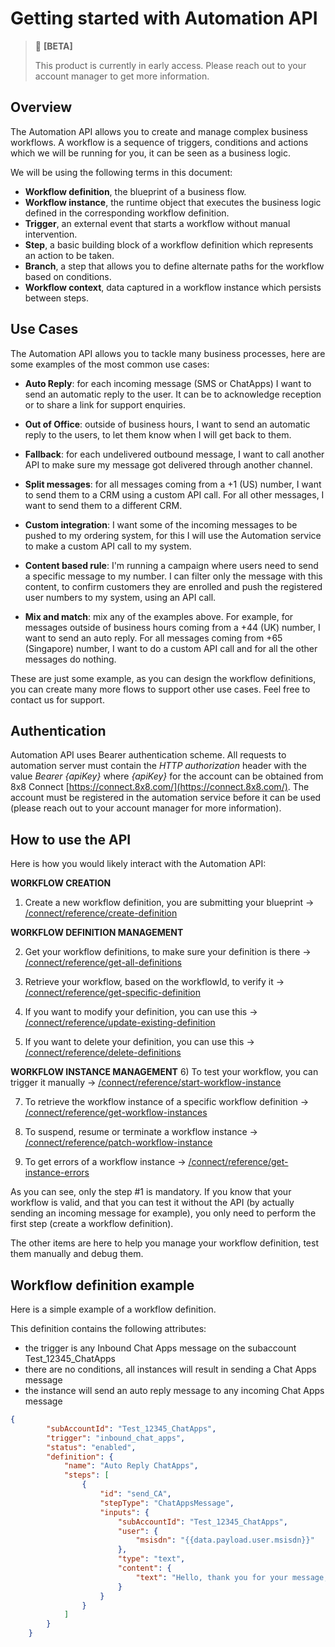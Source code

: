 # Getting started with Automation API

> 🚧 **[BETA]**
>
> This product is currently in early access. Please reach out to your account manager to get more information.
>
>

## Overview

The Automation API allows you to create and manage complex business workflows. A workflow is a sequence of triggers, conditions and actions which we will be running for you, it can be seen as a business logic.

We will be using the following terms in this document:

- **Workflow definition**, the blueprint of a business flow.
- **Workflow instance**, the runtime object that executes the business logic defined in the corresponding workflow definition.
- **Trigger**, an external event that starts a workflow without manual intervention.
- **Step**, a basic building block of a workflow definition which represents an action to be taken.
- **Branch**, a step that allows you to define alternate paths for the workflow based on conditions.
- **Workflow context**, data captured in a workflow instance which persists between steps.

## Use Cases

The Automation API allows you to tackle many business processes, here are some examples of the most common use cases:

- **Auto Reply**: for each incoming message (SMS or ChatApps) I want to send an automatic reply to the user. It can be to acknowledge reception or to share a link for support enquiries.

- **Out of Office**: outside of business hours, I want to send an automatic reply to the users, to let them know when I will get back to them.

- **Fallback**: for each undelivered outbound message, I want to call another API to make sure my message got delivered through another channel.

- **Split messages**: for all messages coming from a +1 (US) number, I want to send them to a CRM using a custom API call. For all other messages, I want to send them to a different CRM.

- **Custom integration**: I want some of the incoming messages to be pushed to my ordering system, for this I will use the Automation service to make a custom API call to my system.

- **Content based rule**: I'm running a campaign where users need to send a specific message to my number. I can filter only the message with this content, to confirm customers they are enrolled and push the registered user numbers to my system, using an API call.

- **Mix and match**: mix any of the examples above. For example, for messages outside of business hours coming from a +44 (UK) number, I want to send an auto reply. For all messages coming from +65 (Singapore) number, I want to do a custom API call and for all the other messages do nothing.

These are just some example, as you can design the workflow definitions, you can create many more flows to support other use cases. Feel free to contact us for support.

## Authentication

Automation API uses Bearer authentication scheme. All requests to automation server must contain the *HTTP authorization* header with the value *Bearer {apiKey}*  where *{apiKey}* for the account can be obtained from 8x8 Connect [https://connect.8x8.com/](https://connect.8x8.com/). The account must be registered in the automation service before it can be used (please reach out to your account manager for more information).

## How to use the API

Here is how you would likely interact with the Automation API:

**WORKFLOW CREATION**

1) Create a new workflow definition, you are submitting your blueprint
   -> [/connect/reference/create-definition](/connect/reference/create-definition)

**WORKFLOW DEFINITION MANAGEMENT**

2) Get your workflow definitions, to make sure your definition is there
   -> [/connect/reference/get-all-definitions](/connect/reference/get-all-definitions)

3) Retrieve your workflow, based on the workflowId, to verify it
   ->  [/connect/reference/get-specific-definition](/connect/reference/get-specific-definition)

4) If you want to modify your definition, you can use this
   -> [/connect/reference/update-existing-definition](/connect/reference/update-existing-definition)

5) If you want to delete your definition, you can use this
   -> [/connect/reference/delete-definitions](/connect/reference/delete-definitions)

**WORKFLOW INSTANCE  MANAGEMENT**
6) To test your workflow, you can trigger it manually
   -> [/connect/reference/start-workflow-instance](/connect/reference/start-workflow-instance)

7) To retrieve the workflow instance of a specific workflow definition
   -> [/connect/reference/get-workflow-instances](/connect/reference/get-workflow-instances)

8) To suspend, resume or terminate a workflow instance
   -> [/connect/reference/patch-workflow-instance](/connect/reference/patch-workflow-instance)

9) To get errors of a workflow instance
   -> [/connect/reference/get-instance-errors](/connect/reference/get-instance-errors)

As you can see, only the step #1 is mandatory.
If you know that your workflow is valid, and that you can test it without the API (by actually sending an incoming message for example), you only need to perform the first step (create a workflow definition).

The other items are here to help you manage your workflow definition, test them manually and debug them.

## Workflow definition example

Here is a simple example of a workflow definition.

This definition contains the following attributes:

- the trigger is any Inbound Chat Apps message on the subaccount Test_12345_ChatApps
- there are no conditions, all instances will result in sending a Chat Apps message
- the instance will send an auto reply message to any incoming Chat Apps message

```json
{
        "subAccountId": "Test_12345_ChatApps",
        "trigger": "inbound_chat_apps",
        "status": "enabled",
        "definition": {
            "name": "Auto Reply ChatApps",
            "steps": [
                {
                    "id": "send_CA",
                    "stepType": "ChatAppsMessage",
                    "inputs": {
                        "subAccountId": "Test_12345_ChatApps",
                        "user": {
                            "msisdn": "{{data.payload.user.msisdn}}"
                        },
                        "type": "text",
                        "content": {
                            "text": "Hello, thank you for your message, we will get back to you as soon as possible."
                        }
                    }
                }
            ]
        }
    }

```

